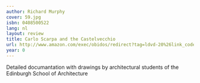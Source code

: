 ```yaml
---
author: Richard Murphy
cover: 59.jpg
isbn: 0408500522
lang: nl
layout: review
title: Carlo Scarpa and the Castelvecchio
url: http://www.amazon.com/exec/obidos/redirect?tag=ldvd-20%26link_code=xm2%26camp=2025%26creative=165953%26path=http://www.amazon.com/gp/redirect.html%253fASIN=0408500522%2526tag=ldvd-20%2526lcode=xm2%2526cID=2025%2526ccmID=165953%2526location=/o/ASIN/0408500522%25253FSubscriptionId=0VJDVJ14KM0P0VXDCQ82
year: 0
---
```

Detailed documantation with drawings by architectural students of the Edinburgh School of Architecture
